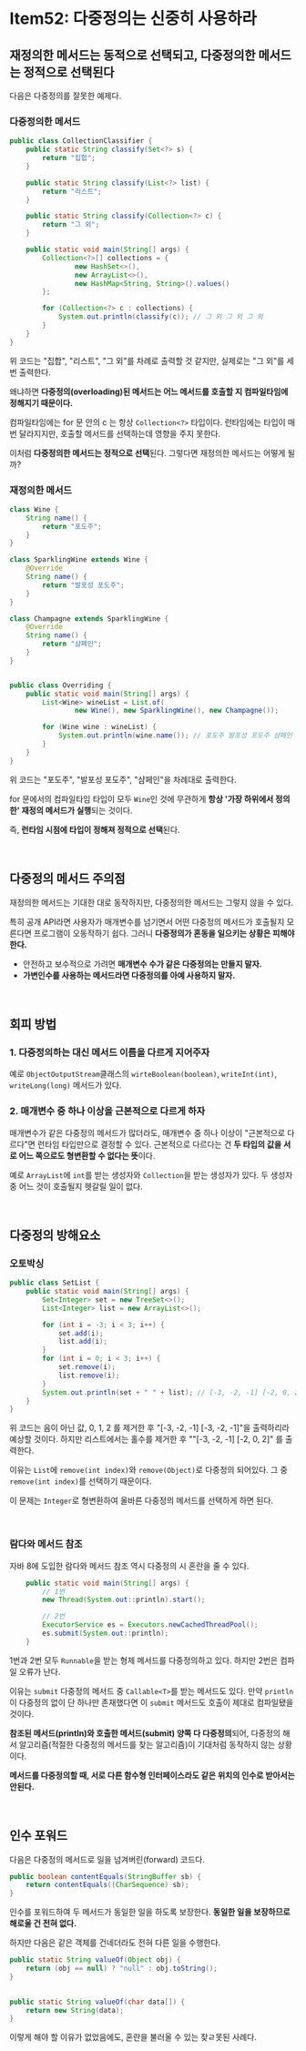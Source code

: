 # Item52: 다중정의는 신중히 사용하라

## 재정의한 메서드는 동적으로 선택되고, 다중정의한 메서드는 정적으로 선택된다

다음은 다중정의를 잘못한 예제다.

### 다중정의한 메서드

~~~java
public class CollectionClassifier {
    public static String classify(Set<?> s) {
        return "집합";
    }

    public static String classify(List<?> list) {
        return "리스트";
    }

    public static String classify(Collection<?> c) {
        return "그 외";
    }

    public static void main(String[] args) {
        Collection<?>[] collections = {
                new HashSet<>(),
                new ArrayList<>(),
                new HashMap<String, String>().values()
        };

        for (Collection<?> c : collections) {
            System.out.println(classify(c)); // 그 외 그 외 그 외
        }
    }
}
~~~

위 코드는 "집합", "리스트", "그 외"를 차례로 출력할 것 같지만, 실제로는 "그 외"를 세 번 출력한다.

왜냐하면 **다중정의(overloading)된 메서드는 어느 메서드를 호출할 지 컴파일타임에 정해지기 때문이다.**

컴파일타임에는 for 문 안의 c 는 항상 `Collection<?>` 타입이다. 런타임에는 타입이 매번 달라지지만, 호출할 메서드를 선택하는데 영향을 주지 못한다.

이처럼 **다중정의한 메서드는 정적으로 선택**된다. 그렇다면 재정의한 메서드는 어떻게 될까?

### 재정의한 메서드

~~~java
class Wine {
    String name() {
        return "포도주";
    }
}

class SparklingWine extends Wine {
    @Override
    String name() {
        return "발포성 포도주";
    }
}

class Champagne extends SparklingWine {
    @Override
    String name() {
        return "샴페인";
    }
}


public class Overriding {
    public static void main(String[] args) {
        List<Wine> wineList = List.of(
                new Wine(), new SparklingWine(), new Champagne());

        for (Wine wine : wineList) {
            System.out.println(wine.name()); // 포도주 발포성 포도주 샴페인
        }
    }
}
~~~

위 코드는 "포도주", "발포성 포도주", "샴페인"을 차례대로 출력한다.

for 문에서의 컴파일타임 타입이 모두 `Wine`인 것에 무관하게 **항상 '가장 하위에서 정의한' 재정의 메서드가 실행**되는 것이다.

즉, **런타임 시점에 타입이 정해져 정적으로 선택**된다.

</br >

## 다중정의 메서드 주의점

재정의한 메서드는 기대한 대로 동작하지만, 다중정의한 메서드는 그렇지 않을 수 있다.

특히 공개 API라면 사용자가 매개변수를 넘기면서 어떤 다중정의 메서드가 호출될지 모른다면 프로그램이 오동작하기 쉽다. 그러니 **다중정의가 혼동을 일으키는 상황은 피해야 한다.**

- 안전하고 보수적으로 가려면 **매개변수 수가 같은 다중정의는 만들지 말자.**
- **가변인수를 사용하는 메서드라면 다중정의를 아예 사용하지 말자.**

</br >

## 회피 방법

### 1. 다중정의하는 대신 메서드 이름을 다르게 지어주자

예로 `ObjectOutputStream`클래스의 `wirteBoolean(boolean)`, `writeInt(int)`, `writeLong(long)` 메서드가 있다.

### 2. 매개변수 중 하나 이상을 근본적으로 다르게 하자

매개변수가 같은 다중정의 메서드가 많더라도, 매개변수 중 하나 이상이 "근본적으로 다르다"면 런타임 타입만으로 결정할 수 있다. 근본적으로 다르다는 건 **두 타입의 값을 서로 어느 쪽으로도 형변환할 수 없다는 뜻**이다.

예로 `ArrayList`에 `int`를 받는 생성자와 `Collection`을 받는 생성자가 있다. 두 생성자 중 어느 것이 호출될지 헷갈릴 일이 없다.

</br >

## 다중정의 방해요소

### 오토박싱

```java
public class SetList {
    public static void main(String[] args) {
        Set<Integer> set = new TreeSet<>();
        List<Integer> list = new ArrayList<>();

        for (int i = -3; i < 3; i++) {
            set.add(i);
            list.add(i);
        }
        for (int i = 0; i < 3; i++) {
            set.remove(i);
            list.remove(i);
        }
        System.out.println(set + " " + list); // [-3, -2, -1] [-2, 0, 2]
    }
}
```

위 코드는 음이 아닌 값, 0, 1, 2 를 제거한 후 "[-3, -2, -1] [-3, -2, -1]"을 출력하리라 예상할 것이다. 하지만 리스트에서는 홀수를 제거한 후 ""[-3, -2, -1] [-2, 0, 2]" 를 출력한다.

이유는 `List`에 `remove(int index)`와 `remove(Object)`로 다중정의 되어있다. 그 중 `remove(int index)`를 선택하기 때문이다.

이 문제는 `Integer`로 형변환하여 올바른 다중정의 메서드를 선택하게 하면 된다.

</br >

### 람다와 메서드 참조

자바 8에 도입한 람다와 메서드 참조 역시 다중정의 시 혼란을 줄 수 있다.

~~~java
    public static void main(String[] args) {
        // 1번
        new Thread(System.out::println).start();

        // 2번
        ExecutorService es = Executors.newCachedThreadPool();
        es.submit(System.out::println);
    }
~~~

1번과 2번 모두 `Runnable`을 받는 형제 메서드를 다중정의하고 있다. 하지만 2번은 컴파일 오류가 난다.

이유는 `submit` 다중정의 메서드 중 `Callable<T>`를 받는 메서드도 있다. 만약 `println`이 다중정의 없이 단 하나만 존재했다면 이 `submit` 메서드도 호출이 제대로 컴파일됐을 것이다.

**참조된 메서드(println)와 호출한 메서드(submit) 양쪽 다 다중정의**되어, 다중정의 해서 알고리즘(적절한 다중정의 메서드를 찾는 알고리즘)이 기대처럼 동작하지 않는 상황이다.

**메서드를 다중정의할 때, 서로 다른 함수형 인터페이스라도 같은 위치의 인수로 받아서는 안된다.**

</br >

## 인수 포워드

다음은 다중정의 메서드로 일을 넘겨버린(forward) 코드다.

```java
public boolean contentEquals(StringBuffer sb) {
    return contentEquals((CharSequence) sb);
}
```

인수를 포워드하여 두 메서드가 동일한 일을 하도록 보장한다. **동일한 일을 보장하므로 해로울 건 전혀 없다.**

하지만 다음은 같은 객체를 건네더라도 전혀 다른 일을 수행한다.

~~~java
public static String valueOf(Object obj) {
    return (obj == null) ? "null" : obj.toString();
}

  
public static String valueOf(char data[]) {
    return new String(data);
}
~~~

이렇게 해야 할 이유가 없었음에도, 혼란을 불러올 수 있는 잦ㄹ못된 사례다.